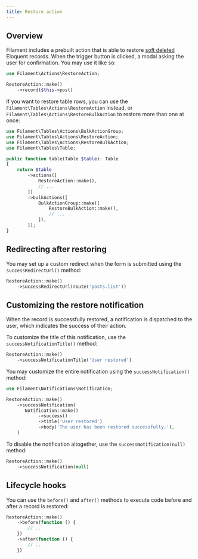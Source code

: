 ```yaml
---
title: Restore action
---
```


## Overview

Filament includes a prebuilt action that is able to restore [soft deleted](https://laravel.com/docs/eloquent#soft-deleting) Eloquent records. When the trigger button is clicked, a modal asking the user for confirmation. You may use it like so:

```php
use Filament\Actions\RestoreAction;

RestoreAction::make()
    ->record($this->post)
```

If you want to restore table rows, you can use the `Filament\Tables\Actions\RestoreAction` instead, or `Filament\Tables\Actions\RestoreBulkAction` to restore more than one at once:

```php
use Filament\Tables\Actions\BulkActionGroup;
use Filament\Tables\Actions\RestoreAction;
use Filament\Tables\Actions\RestoreBulkAction;
use Filament\Tables\Table;

public function table(Table $table): Table
{
    return $table
        ->actions([
            RestoreAction::make(),
            // ...
        ])
        ->bulkActions([
            BulkActionGroup::make([
                RestoreBulkAction::make(),
                // ...
            ]),
        ]);
}
```

## Redirecting after restoring

You may set up a custom redirect when the form is submitted using the `successRedirectUrl()` method:

```php
RestoreAction::make()
    ->successRedirectUrl(route('posts.list'))
```

## Customizing the restore notification

When the record is successfully restored, a notification is dispatched to the user, which indicates the success of their action.

To customize the title of this notification, use the `successNotificationTitle()` method:

```php
RestoreAction::make()
    ->successNotificationTitle('User restored')
```

You may customize the entire notification using the `successNotification()` method:

```php
use Filament\Notifications\Notification;

RestoreAction::make()
    ->successNotification(
       Notification::make()
            ->success()
            ->title('User restored')
            ->body('The user has been restored successfully.'),
    )
```

To disable the notification altogether, use the `successNotification(null)` method:

```php
RestoreAction::make()
    ->successNotification(null)
```

## Lifecycle hooks

You can use the `before()` and `after()` methods to execute code before and after a record is restored:

```php
RestoreAction::make()
    ->before(function () {
        // ...
    })
    ->after(function () {
        // ...
    })
```
